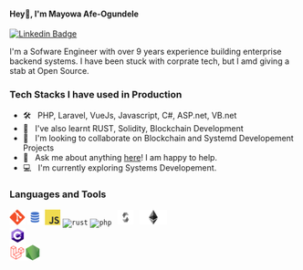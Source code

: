 #### Hey👋, I'm Mayowa Afe-Ogundele
 
[![Linkedin Badge](https://img.shields.io/badge/-LinkedIn-0e76a8?style=flat-square&logo=Linkedin&logoColor=white)](https://linkedin.com/in/mafe-ogundele)


I'm a Sofware Engineer with over 9 years experience building enterprise backend systems. I have been stuck with corprate tech, but I amd giving a stab at Open Source.

### Tech Stacks I have used in Production
- 🛠 &nbsp; PHP, Laravel, VueJs, Javascript, C#, ASP.net, VB.net
- 🌱 &nbsp; I've also learnt RUST, Solidity, Blockchain Development
- 👯 &nbsp; I'm looking to collaborate on Blockchain and Systemd Developement Projects
- 💬 &nbsp; Ask me about anything [here](https://github.com/0101coding/0101coding/issues/)! I am happy to help.
- 💻 &nbsp; I'm currently exploring Systems Developement. 

### Languages and Tools

<code><img height="27" src="https://raw.githubusercontent.com/devicons/devicon/master/icons/git/git-original.svg" alt="git"></code>
<code><img height="27" src="https://raw.githubusercontent.com/github/explore/80688e429a7d4ef2fca1e82350fe8e3517d3494d/topics/sql/sql.png" alt="sql"></code>
<code><img height="27" src="https://raw.githubusercontent.com/github/explore/80688e429a7d4ef2fca1e82350fe8e3517d3494d/topics/javascript/javascript.png" alt="javascript"></code>
<code><img src="https://raw.githubusercontent.com/rust-lang/rust-artwork/master/logo/rust-logo-32x32.png" alt="rust"></code>
<code><img height="27" src="https://raw.githubusercontent.com/panique/php-logo/master/php-logo.png" alt="php"/></code>
<code> <img height="27" src="./Solidity.png" alt="solidity"/></code>
<code> <img height="27" src="./ether.png" alt="ethereum"/></code>
<code> <img height="27" src="./c.png" alt="c-sharp"/></code>
<code> <img height="27" src="./laravel.png" alt="laravel"/></code><code><img height="27" src="https://raw.githubusercontent.com/github/explore/80688e429a7d4ef2fca1e82350fe8e3517d3494d/topics/nodejs/nodejs.png" alt="nodejs"></code>
<!-- 
**0101coding/0101coding** is a ✨ _special_ ✨ repository because its `README.md` (this file) appears on your GitHub profile.

Here are some ideas to get you started:

- 🔭 I’m currently working on ...
- 🌱 I’m currently learning ...
- 👯 I’m looking to collaborate on ...
- 🤔 I’m looking for help with ...
- 💬 Ask me about ...
- 📫 How to reach me: ...
- 😄 Pronouns: ...
- ⚡ Fun fact: ...
-->
